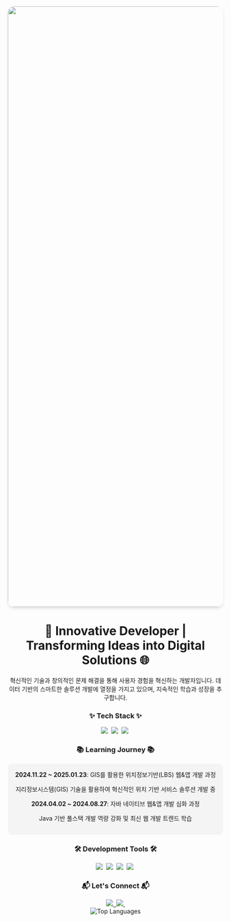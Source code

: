<div align="center"> <img width="1403" alt="Profile Banner" src="https://github.com/whalswo412/whalswo412/assets/85067234/816bbedb-73cf-441f-9c47-84f6cd0bc043" style="border-radius: 15px; box-shadow: 0 4px 6px rgba(0,0,0,0.1);"> </div> <h1 align="center">🚀 Innovative Developer | Transforming Ideas into Digital Solutions 🌐</h1> <p align="center"> 혁신적인 기술과 창의적인 문제 해결을 통해 사용자 경험을 혁신하는 개발자입니다. 데이터 기반의 스마트한 솔루션 개발에 열정을 가지고 있으며, 지속적인 학습과 성장을 추구합니다. </p> <h3 align="center">✨ Tech Stack ✨</h3> <div align="center"> <img src="https://img.shields.io/badge/JAVA-2C2C32.svg?style=for-the-badge&logo=OpenJDK&logoColor=white" />&nbsp <img src="https://img.shields.io/badge/react-2C2C32.svg?style=for-the-badge&logo=react&logoColor=61DAFB" />&nbsp <img src="https://img.shields.io/badge/node.js-2C2C32.svg?style=for-the-badge&logo=nodedotjs&logoColor=green" />&nbsp </div> <h3 align="center">📚 Learning Journey 📚</h3> <div align="center" style="background-color: #f4f4f4; padding: 15px; border-radius: 10px;"> <strong>2024.11.22 ~ 2025.01.23</strong>: GIS를 활용한 위치정보기반(LBS) 웹&앱 개발 과정<br> <p>지리정보시스템(GIS) 기술을 활용하여 혁신적인 위치 기반 서비스 솔루션 개발 중</p> <strong>2024.04.02 ~ 2024.08.27</strong>: 자바 네이티브 웹&앱 개발 심화 과정
<p>Java 기반 풀스택 개발 역량 강화 및 최신 웹 개발 트렌드 학습</p> </div> <h3 align="center">🛠 Development Tools 🛠</h3> <div align="center"> <img src="https://img.shields.io/badge/github-2C2C32.svg?style=for-the-badge&logo=github&logoColor=white" />&nbsp <img src="https://img.shields.io/badge/git-2C2C32.svg?style=for-the-badge&logo=git&logoColor=F05032" />&nbsp <img src="https://img.shields.io/badge/IntelliJ-2C2C32.svg?style=for-the-badge&logo=intellijidea&logoColor=white" />&nbsp <img src="https://img.shields.io/badge/vscode-2C2C32?style=for-the-badge&logo=visualstudiocode&logoColor=007ACC" />&nbsp </div> <h3 align="center">📬 Let's Connect 📬</h3> <div align="center"> <a href="https://minjae02.tistory.com/"> <img src="https://img.shields.io/badge/Velog-FF5500?style=for-the-badge&logo=tistory&logoColor=white" />&nbsp </a> <a href="mailto:whalswo412@gmail.com/"> <img src="https://img.shields.io/badge/mail-D14836?style=for-the-badge&logo=gmail&logoColor=white" />&nbsp </a> </div> <div align="center"> <img src="https://github-readme-stats.vercel.app/api/top-langs/?username=whalswo412&layout=compact&theme=panda" alt="Top Languages"/> </div>
